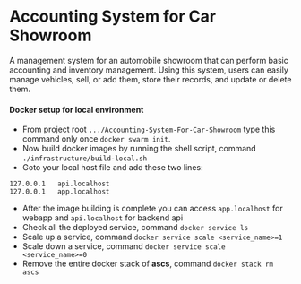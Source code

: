 # Accounting System for Car Showroom

A management system for an automobile showroom that can perform basic accounting and inventory management. Using this system, users can easily manage vehicles, sell, or add them, store their records, and update or delete them.

#### Docker setup for local environment

- From project root `.../Accounting-System-For-Car-Showroom` type this command only once `docker swarm init`.
- Now build docker images by running the shell script, command `./infrastructure/build-local.sh`
- Goto your local host file and add these two lines: 
```
127.0.0.1   api.localhost
127.0.0.1   app.localhost
```
- After the image building is complete you can access `app.localhost` for webapp and `api.localhost` for backend api
- Check all the deployed service, command `docker service ls`
- Scale up a service, command `docker service scale <service_name>=1`
- Scale down a service, command `docker service scale <service_name>=0`
- Remove the entire docker stack of **ascs**, command `docker stack rm ascs`
